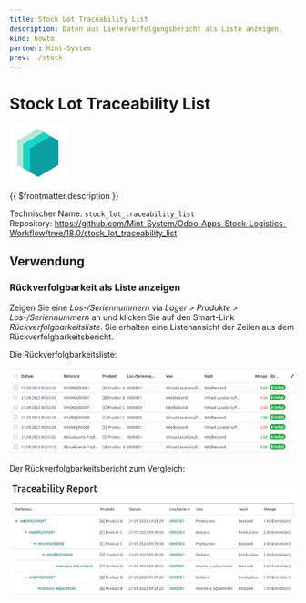 ```yaml
---
title: Stock Lot Traceability List
description: Daten aus Lieferverfolgungsbericht als Liste anzeigen.
kind: howto
partner: Mint-System
prev: ./stock
---
```


# Stock Lot Traceability List

![icon_oms_box](attachments/icons_odoo_mint_system.png)

{{ $frontmatter.description }}

Technischer Name: `stock_lot_traceability_list`\
Repository: <https://github.com/Mint-System/Odoo-Apps-Stock-Logistics-Workflow/tree/18.0/stock_lot_traceability_list>

## Verwendung

### Rückverfolgbarkeit als Liste anzeigen

Zeigen Sie eine _Los-/Seriennummern_ via _Lager > Produkte > Los-/Seriennummern_ an und klicken Sie auf den Smart-Link _Rückverfolgbarkeitsliste_. Sie erhalten eine Listenansicht der Zeilen aus dem Rückverfolgbarkeitsbericht.

Die Rückverfolgbarkeitsliste:

![](attachments/Stock%20Lot%20Traceability%20List.png)

Der Rückverfolgbarkeitsbericht zum Vergleich:

![](attachments/Stock%20Lot%20Traceability%20List%20Report.png)
